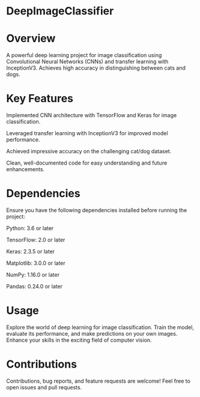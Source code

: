 # DeepImageClassifier
# Overview
A powerful deep learning project for image classification using Convolutional Neural Networks (CNNs) and transfer learning with InceptionV3. Achieves high accuracy in distinguishing between cats and dogs.

# Key Features
Implemented CNN architecture with TensorFlow and Keras for image classification.

Leveraged transfer learning with InceptionV3 for improved model performance.

Achieved impressive accuracy on the challenging cat/dog dataset.

Clean, well-documented code for easy understanding and future enhancements.

# Dependencies

Ensure you have the following dependencies installed before running the project:

  Python: 3.6 or later
  
  TensorFlow: 2.0 or later
  
  Keras: 2.3.5 or later
  
  Matplotlib: 3.0.0 or later
  
  NumPy: 1.16.0 or later
  
  Pandas: 0.24.0 or later

# Usage
Explore the world of deep learning for image classification. Train the model, evaluate its performance, and make predictions on your own images. Enhance your skills in the exciting field of computer vision.

# Contributions
Contributions, bug reports, and feature requests are welcome! Feel free to open issues and pull requests.
